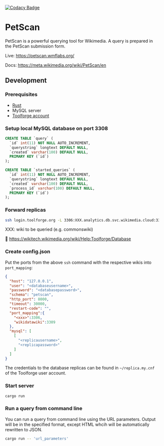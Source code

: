 [![Codacy Badge](https://app.codacy.com/project/badge/Grade/65e4e917be864e4889450346470ddb3b)](https://app.codacy.com/gh/magnusmanske/petscan_rs/dashboard?utm_source=gh&utm_medium=referral&utm_content=&utm_campaign=Badge_grade)

# PetScan

PetScan is a powerful querying tool for Wikimedia. A query is prepared in the PetScan submission form.

Live: https://petscan.wmflabs.org/

Docs: https://meta.wikimedia.org/wiki/PetScan/en


## Development

### Prerequisites

* [Rust](https://www.rust-lang.org/)
* MySQL server
* [Toolforge account](https://wikitech.wikimedia.org/wiki/Help:Toolforge)

### Setup local MySQL database on port 3308

```sql
CREATE TABLE `query` (
  `id` int(11) NOT NULL AUTO_INCREMENT,
  `querystring` longtext DEFAULT NULL,
  `created` varchar(100) DEFAULT NULL,
  PRIMARY KEY (`id`)
);

CREATE TABLE `started_queries` (
  `id` int(11) NOT NULL AUTO_INCREMENT,
  `querystring` longtext DEFAULT NULL,
  `created` varchar(100) DEFAULT NULL,
  `process_id` varchar(100) DEFAULT NULL,
  PRIMARY KEY (`id`)
);
```


### Forward replicas

```bash
ssh login.toolforge.org -L 3306:XXX.analytics.db.svc.wikimedia.cloud:3306 -L 3309:wikidatawiki.analytics.db.svc.wikimedia.cloud:3306
```

XXX: wiki to be queried (e.g. commonswiki)

🔗 https://wikitech.wikimedia.org/wiki/Help:Toolforge/Database


### Create config.json
Put the ports from the above `ssh` command with the respective wikis into `port_mapping`:

```json
{
  "host": "127.0.0.1",
  "user": "<databaseusername>",
  "password": "<databasepassword>",
  "schema": "petscan",
  "http_port": 8000,
  "timeout": 30000,
  "restart-code": "",
  "port_mapping":{
    "<xxx>":3306,
    "wikidatawiki":3309
  },
  "mysql": [
    [
      "<replicausername>",
      "<replicapassword>"
    ]
  ]
}
```

The credentials to the database replicas can be found in `~/replica.my.cnf` of the Toolforge user account.


### Start server

```bash
cargo run
```

### Run a query from command line

You can run a query from command line using the URL parameters. Output will be in the specified format, except HTML whcih will be automatically rewritten to JSON.
```bash
cargo run -- 'url_parameters'
```
